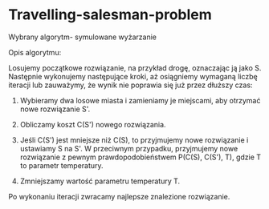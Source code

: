 # Travelling-salesman-problem

Wybrany algorytm- symulowane wyżarzanie

Opis algorytmu:

Losujemy początkowe rozwiązanie, na przykład drogę, oznaczając ją jako S.
Następnie wykonujemy następujące kroki, aż osiągniemy wymaganą liczbę iteracji lub zauważymy, że wynik nie poprawia się już przez dłuższy czas:

1. Wybieramy dwa losowe miasta i zamieniamy je miejscami, aby otrzymać nowe rozwiązanie S'.

2. Obliczamy koszt C(S') nowego rozwiązania.

3. Jeśli C(S') jest mniejsze niż C(S), to przyjmujemy nowe rozwiązanie i ustawiamy S na S'. W przeciwnym przypadku, przyjmujemy nowe rozwiązanie z pewnym prawdopodobieństwem P(C(S), C(S'), T), gdzie T to parametr temperatury.

4. Zmniejszamy wartość parametru temperatury T.

Po wykonaniu iteracji zwracamy najlepsze znalezione rozwiązanie.
